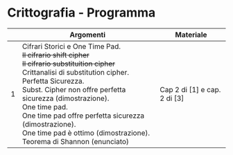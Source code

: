 # Crittografia - Programma
| | Argomenti      | Materiale |
|--- | -----------    | ----------- |
|1|Cifrari Storici e One Time Pad.</br>~~Il cifrario shift cipher~~</br>~~Il cifrario substituition cipher~~</br>Crittanalisi di substitution cipher.</br>Perfetta Sicurezza.</br>Subst. Cipher non offre perfetta sicurezza (dimostrazione).</br>One time pad.</br>One time pad offre perfetta sicurezza (dimostrazione).</br>One time pad è ottimo (dimostrazione).</br>Teorema di Shannon (enunciato)     | Cap 2 di [1] e cap. 2 di [3]       |
